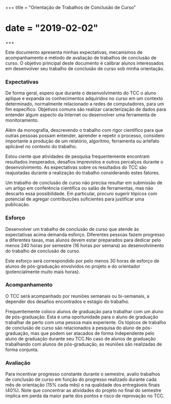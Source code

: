 +++
title = "Orientação de Trabalhos de Conclusão de Curso"
# date = "2019-02-02"
+++

<!-- LTeX: language=pt-BR -->

Este documento apresenta minhas expectativas, mecanismos de acompanhamento e método de avaliação de trabalhos de conclusão de curso.  O objetivo principal deste documento é calibrar alunos interessados em desenvolver seu trabalho de conclusão de curso sob minha orientação.

<!--more-->

### Expectativas

De forma geral, espero que durante o desenvolvimento do TCC o aluno aplique e expanda os conhecimentos adquiridos no curso em um contexto determinado, normalmente relacionado a redes de computadores, para um fim específico.  Objetivos comuns são realizar caracterização de dados para entender algum aspecto da Internet ou desenvolver uma ferramenta de monitoramento.

Além da monografia, descrevendo o trabalho com rigor científico para que outras pessoas possam entender, aprender e repetir o processo, considero importante a produção de um relatório, algoritmo, ferramenta ou artefato aplicável no contexto do trabalho.

Estou ciente que atividades de pesquisa frequentemente encontram
resultados inesperados, desafios imprevistos e outros percalços durante o desenvolvimento. As expectativas sobre os resultados do TCC são reajustadas durante a realização do trabalho considerando estes fatores.

Um trabalho de conclusão de curso não precisa resultar em submissão de um artigo em conferência científica ou salão de ferramentas, mas não descarto essa possibilidade. Em particular, procuro sugerir tópicos com potencial de agregar contribuições suficientes para justificar uma publicação.

### Esforço

Desenvolver um trabalho de conclusão de curso que atende às expectativas acima demanda esforço. Diferentes pessoas fazem progresso a diferentes taxas, mas alunos devem estar preparados para dedicar pelo menos 240 horas por semestre (16 horas por semana) ao desenvolvimento do trabalho de conclusão de curso.

Este esforço será correspondido por pelo menos 30 horas de esforço de alunos de pós-graduação envolvidos no projeto e do orientador (potencialmente muito mais horas).

### Acompanhamento

O TCC será acompanhado por reuniões semanais ou bi-semanais, a depender dos desafios encontrados e estágio do trabalho.

Frequentemente coloco alunos de graduação para trabalhar com um aluno de pós-graduação. Esta é uma oportunidade para o aluno de graduação trabalhar de perto com uma pessoa mais experiente. Os tópicos de trabalho de conclusão de curso são relacionados à pesquisa do aluno de pós-graduação, mas que podem ser atacados de forma independente pelo aluno de graduação durante seu TCC.No caso de alunos de graduação trabalhando com alunos de pós-graduação, as reuniões são realizadas de forma conjunta.

### Avaliação

Para incentivar progresso constante durante o semestre, avalio trabalhos de conclusão de curso em função do progresso realizado durante cada mês de orientação (15% cada mês) e na qualidade dos entregáveis finais (40%).  Note que concentrar as atividades do projeto no final do semestre implica em perda da maior parte dos pontos e risco de reprovação no TCC.
